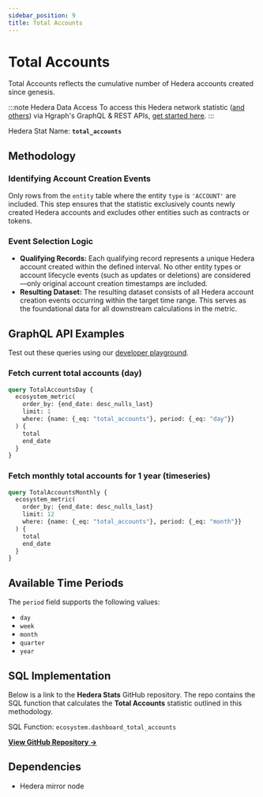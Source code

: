 ```yaml
---
sidebar_position: 9
title: Total Accounts
---
```


# Total Accounts

Total Accounts reflects the cumulative number of Hedera accounts created since genesis.

:::note Hedera Data Access
To access this Hedera network statistic ([and others](/category/hedera-stats/)) via Hgraph's GraphQL & REST APIs, [get started here](https://www.hgraph.com/hedera).
:::

Hedera Stat Name: **`total_accounts`**

## Methodology

### Identifying Account Creation Events

Only rows from the `entity` table where the entity `type` is `'ACCOUNT'` are included. This step ensures that the statistic exclusively counts newly created Hedera accounts and excludes other entities such as contracts or tokens.

### Event Selection Logic

- **Qualifying Records:** Each qualifying record represents a unique Hedera account created within the defined interval. No other entity types or account lifecycle events (such as updates or deletions) are considered—only original account creation timestamps are included.
- **Resulting Dataset:** The resulting dataset consists of all Hedera account creation events occurring within the target time range. This serves as the foundational data for all downstream calculations in the metric.

## GraphQL API Examples

Test out these queries using our [developer playground](https://dashboard.hgraph.com).

### Fetch current total accounts (day)

```graphql
query TotalAccountsDay {
  ecosystem_metric(
    order_by: {end_date: desc_nulls_last}
    limit: 1
    where: {name: {_eq: "total_accounts"}, period: {_eq: "day"}}
  ) {
    total
    end_date
  }
}
```

### Fetch monthly total accounts for 1 year (timeseries)

```graphql
query TotalAccountsMonthly {
  ecosystem_metric(
    order_by: {end_date: desc_nulls_last}
    limit: 12
    where: {name: {_eq: "total_accounts"}, period: {_eq: "month"}}
  ) {
    total
    end_date
  }
}
```

## Available Time Periods

The `period` field supports the following values:

- `day`
- `week`
- `month`
- `quarter`
- `year`

## SQL Implementation

Below is a link to the **Hedera Stats** GitHub repository. The repo contains the SQL function that calculates the **Total Accounts** statistic outlined in this methodology.

SQL Function: `ecosystem.dashboard_total_accounts`

**[View GitHub Repository →](https://github.com/hgraph-io/hedera-stats)**

## Dependencies
* Hedera mirror node
